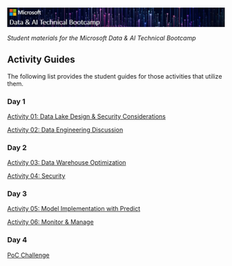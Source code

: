![Microsoft Data & AI Technical Bootcamp](media/banner.png)


*Student materials for the Microsoft Data &amp; AI Technical Bootcamp*

## Activity Guides

The following list provides the student guides for those activities that utilize them.

### Day 1
[Activity 01: Data Lake Design & Security Considerations](day-01/activity01-data-lake-design-and-security-considerations.md)

[Activity 02: Data Engineering Discussion](day-01/activity02-data-engineering-discussion.md)


### Day 2
[Activity 03: Data Warehouse Optimization](day-02/activity03-dw-optimization.md)

[Activity 04: Security](day-02/activity04-security.md)

### Day 3
[Activity 05: Model Implementation with Predict](day-03/activity05-model-implementation-with-predict.md)

[Activity 06: Monitor & Manage](day-03/activity06-monitor-and-manage.md)


### Day 4
[PoC Challenge](./day-04/challenges.md)

